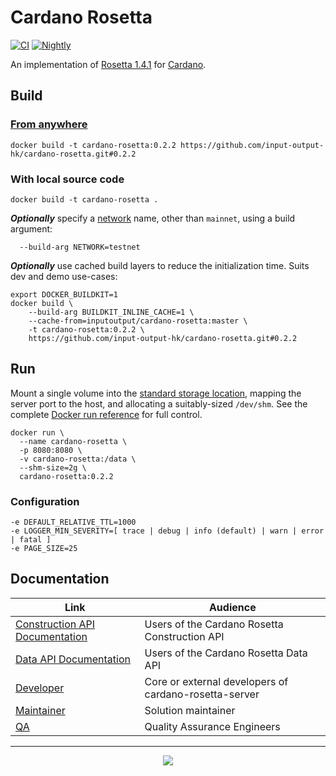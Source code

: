 # Cardano Rosetta
[![CI][img_src_CI]][workflow_CI] [![Nightly][img_src_Nightly]][workflow_Nightly]

An implementation of [Rosetta 1.4.1] for [Cardano].

## Build

### [From anywhere]

```console
docker build -t cardano-rosetta:0.2.2 https://github.com/input-output-hk/cardano-rosetta.git#0.2.2
```
### With local source code
```
docker build -t cardano-rosetta .
```

**_Optionally_**  specify a [network] name, other than `mainnet`, using a build argument:

```console
  --build-arg NETWORK=testnet
```

**_Optionally_** use cached build layers to reduce the initialization time. Suits dev and demo 
use-cases:
```console
export DOCKER_BUILDKIT=1
docker build \
    --build-arg BUILDKIT_INLINE_CACHE=1 \
    --cache-from=inputoutput/cardano-rosetta:master \
    -t cardano-rosetta:0.2.2 \
    https://github.com/input-output-hk/cardano-rosetta.git#0.2.2
```

## Run

Mount a single volume into the [standard storage location], mapping the server port to the host, 
and allocating a suitably-sized `/dev/shm`. See the complete [Docker run reference] for full 
control.

```console
docker run \
  --name cardano-rosetta \
  -p 8080:8080 \
  -v cardano-rosetta:/data \
  --shm-size=2g \
  cardano-rosetta:0.2.2
```
### Configuration
```console
-e DEFAULT_RELATIVE_TTL=1000
-e LOGGER_MIN_SEVERITY=[ trace | debug | info (default) | warn | error | fatal ]
-e PAGE_SIZE=25
```
## Documentation

| Link                               | Audience                                                     |
| ---                                | ---                                                          |
| [Construction API Documentation]   | Users of the Cardano Rosetta Construction API                |
| [Data API Documentation]           | Users of the Cardano Rosetta Data API                        |
| [Developer]                        | Core or external developers of cardano-rosetta-server        |
| [Maintainer]                       | Solution maintainer                                          |
| [QA]                               | Quality Assurance Engineers                                  |

<hr/>

<p align="center">
  <a href="https://github.com/input-output-hk/cardano-rosetta/blob/master/LICENSE.md"><img src="https://img.shields.io/github/license/input-output-hk/cardano-rosetta.svg?style=for-the-badge" /></a>
</p>

[img_src_CI]: https://github.com/input-output-hk/cardano-rosetta/workflows/CI/badge.svg
[workflow_CI]: https://github.com/input-output-hk/cardano-rosetta/actions?query=workflow%3ACI
[img_src_Nightly]: https://github.com/input-output-hk/cardano-rosetta/workflows/Nightly/badge.svg
[workflow_Nightly]: https://github.com/input-output-hk/cardano-rosetta/actions?query=workflow%3ANightly
[Rosetta 1.4.1]: https://www.rosetta-api.org/docs/1.4.1/welcome.html
[Cardano]: https://cardano.org/
[From anywhere]: https://www.rosetta-api.org/docs/node_deployment.html#build-anywhere
[network]: config/network
[standard storage location]: https://www.rosetta-api.org/docs/standard_storage_location.html
[Docker run reference]: https://docs.docker.com/engine/reference/run/
[Construction API Documentation]: https://www.rosetta-api.org/docs/construction_api_introduction.html
[Data API Documentation]: https://www.rosetta-api.org/docs/data_api_introduction.html
[Developer]: cardano-rosetta-server/README.md
[Maintainer]: docs/MAINTAINER.md
[QA]: docs/QA.md
